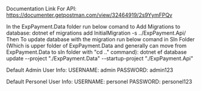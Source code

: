 Documentation Link For API: https://documenter.getpostman.com/view/32464919/2s9YymFPQv

In the ExpPayment.Data folder run below comand to Add Migrations to database:
  dotnet ef migrations add InitialMigration -s ../ExpPayment.Api/ 
Then To update database with the migration run below comand in Sln Folder (Which is upper folder of ExpPayment.Data and generally can move from ExpPayment.Data to sln folder with "cd .." command):
  dotnet ef database update --project "./ExpPayment.Data" --startup-project "./ExpPayment.Api"

Default Admin User Info:
USERNAME: admin
PASSWORD: admin123

Default Personel User Info:
USERNAME: personel
PASSWORD: personel123
